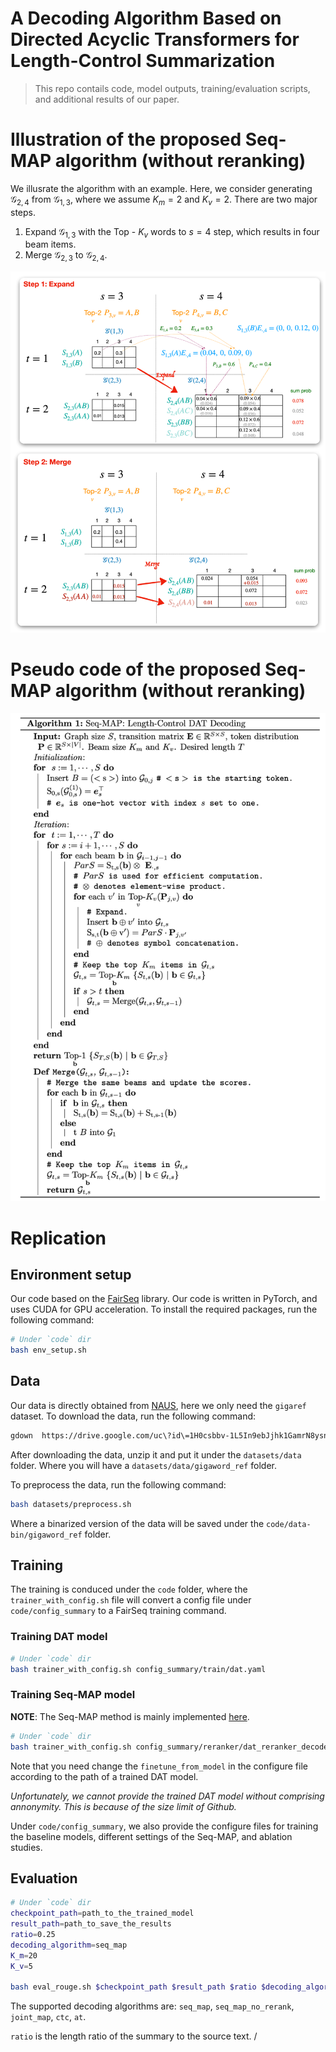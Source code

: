 # **A Decoding Algorithm Based on Directed Acyclic Transformers for Length-Control Summarization**

> This repo contails code, model outputs, training/evaluation scripts, and additional results of our paper. 

<!--
## Evaluaiton with ChatGPT

In addition to the results reported in the paper, we also compare our Seq-MAP with three baseline models using [ChatGPT:gpt-3.5-turbo-0301](https://chat.openai.com/). Specifically, we compare our Seq-MAP with each of the baseline model. For each comparison, we give the ChatGPT the source text, the hypotesis of each of the models, and ask which one is better, or cannot decide. To reduce the impacts of the promts, our results are based on two prompts (listed the files under `prompts` folder). The results are shown in the following table.
-->

# Illustration of the proposed Seq-MAP algorithm (without reranking)


We illusrate the algorithm with an example. Here, we consider generating $\mathcal G_{2,4}$ from $\mathcal G_{1,3}$, where we assume $K_m=2$ and $K_v=2$. 
There are two major steps. 
1. Expand $\mathcal G_{1,3}$ with the Top - $K_v$ words to $s=4$ step, which results in four beam items. 
2. Merge $\mathcal G_{2,3}$ to $\mathcal G_{2,4}$.


<img src="img/example.png" alt="drawing" width="600"/>

# Pseudo code of the proposed Seq-MAP algorithm (without reranking)
<img src="img/algo.png" alt="drawing" width="600"/>

# Replication
## Environment setup
Our code based on the [FairSeq](https://github.com/facebookresearch/fairseq) library. Our code is written in PyTorch, and uses CUDA for GPU acceleration.
To install the required packages, run the following command:
```bash
# Under `code` dir
bash env_setup.sh
```

## Data
Our data is directly obtained from [NAUS](https://github.com/MANGA-UOFA/NAUS), here we only need the `gigaref` dataset. To download the data, run the following command:
```bash
gdown  https://drive.google.com/uc\?id\=1H0csbbv-1L5In9ebJjhk1GamrN8ysnbZ
```
After downloading the data, unzip it and put it under the `datasets/data` folder. Where you will have a `datasets/data/gigaword_ref` folder.

To preprocess the data, run the following command:
```bash
bash datasets/preprocess.sh
```
Where a binarized version of the data will be saved under the `code/data-bin/gigaword_ref` folder.

## Training
The training is conduced under the `code` folder, where the `trainer_with_config.sh` file will convert a config file under `code/config_summary` to a FairSeq training command. 

### Training DAT model
```bash
# Under `code` dir
bash trainer_with_config.sh config_summary/train/dat.yaml
```

### Training Seq-MAP model
**NOTE**: The Seq-MAP method is mainly implemented [here](https://github.com/emnlp2023anonymous/DAT-LC/blob/65340fac16ce9e122112a69c6f89ef955cbf6989/code/fs_plugins/models/glat_decomposed_with_link.py#L1061).
```bash
# Under `code` dir
bash trainer_with_config.sh config_summary/reranker/dat_reranker_decoder_rouge_20_5.ymal
```

Note that you need change the `finetune_from_model` in the configure file according to the path of a trained DAT model.

*Unfortunately, we cannot provide the trained DAT model without comprising annonymity. This is because of the size limit of Github.*

Under `code/config_summary`, we also provide the configure files for training the baseline models, different settings of the Seq-MAP, and ablation studies.


## Evaluation
```bash
# Under `code` dir
checkpoint_path=path_to_the_trained_model
result_path=path_to_save_the_results
ratio=0.25
decoding_algorithm=seq_map 
K_m=20
K_v=5

bash eval_rouge.sh $checkpoint_path $result_path $ratio $decoding_algorithm $K_m $K_v 
```

The supported decoding algorithms are: `seq_map`, `seq_map_no_rerank`, `joint_map`, `ctc`, `at`.

`ratio` is the length ratio of the summary to the source text. /